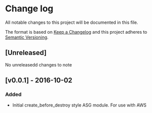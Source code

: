 # Change log
All notable changes to this project will be documented in this file.

The format is based on [Keep a Changelog](http://keepachangelog.com/) 
and this project adheres to [Semantic Versioning](http://semver.org/).

## [Unreleased]
No unreleasedd changes to note

## [v0.0.1] - 2016-10-02
### Added
- Initial create_before_destroy style ASG module. For use with AWS 
